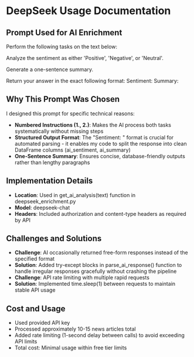 # DeepSeek Usage Documentation

## Prompt Used for AI Enrichment
Perform the following tasks on the text below:

Analyze the sentiment as either 'Positive', 'Negative', or 'Neutral'.

Generate a one-sentence summary.

Return your answer in the exact following format:
Sentiment: <result>
Summary: <result>


## Why This Prompt Was Chosen

I designed this prompt for specific technical reasons:
- **Numbered Instructions (1., 2.)**: Makes the AI process both tasks systematically without missing steps
- **Structured Output Format**: The "Sentiment: <result>" format is crucial for automated parsing - it enables my code to split the response into clean DataFrame columns (ai_sentiment, ai_summary)
- **One-Sentence Summary**: Ensures concise, database-friendly outputs rather than lengthy paragraphs

## Implementation Details

- **Location**: Used in get_ai_analysis(text) function in deepseek_enrichment.py
- **Model**: deepseek-chat
- **Headers**: Included authorization and content-type headers as required by API

## Challenges and Solutions

- **Challenge**: AI occasionally returned free-form responses instead of the specified format
- **Solution**: Added try-except blocks in parse_ai_response() function to handle irregular responses gracefully without crashing the pipeline
- **Challenge**: API rate limiting with multiple rapid requests
- **Solution**: Implemented time.sleep(1) between requests to maintain stable API usage

## Cost and Usage

- Used provided API key
- Processed approximately 10-15 news articles total
- Added rate limiting (1-second delay between calls) to avoid exceeding API limits
- Total cost: Minimal usage within free tier limits
